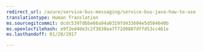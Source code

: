```yaml
---
redirect_url: /azure/service-bus-messaging/service-bus-java-how-to-use-jms-api-amqp
translationtype: Human Translation
ms.sourcegitcommit: dcdc5397dbbe66a94a0319fd433604e5d584640b
ms.openlocfilehash: e9f2ed4de3c2f3838ea7f72d0887dffd53cc461e
ms.lasthandoff: 01/20/2017

---
```

